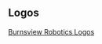 ## Logos

[Burnsview Robotics Logos](https://drive.google.com/open?id=1eB17_3s1lY05doaEorJbx2quhBaeUegt)
